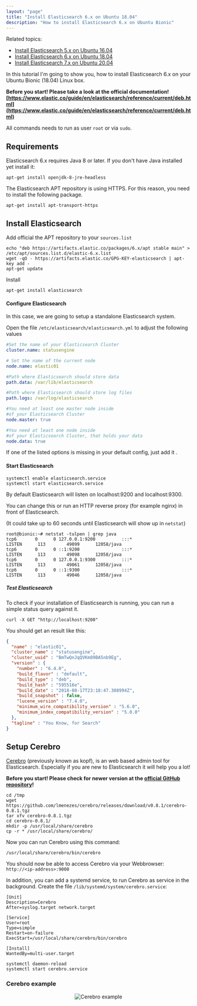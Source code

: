```yaml
---
layout: "page"
title: "Install Elasticsearch 6.x on Ubuntu 18.04"
description: "How to install Elasticsearch 6.x on Ubuntu Bionic"
---
```


Related topics:

- <a href="{{ site.url }}/tutorials/Elasticsearch-Xenial-Install">Install Elasticsearch 5.x on Ubuntu 16.04</a>
- <a href="{{ site.url }}/tutorials/Elasticsearch-Bionic-Install">Install Elasticsearch 6.x on Ubuntu 18.04</a>
- <a href="{{ site.url }}/tutorials/Elasticsearch-Focal-Install">Install Elasticsearch 7.x on Ubuntu 20.04</a>

In this tutorial I'm going to show you, how to install Elasticsearch 6.x on your Ubuntu Bionic (18.04) Linux box.

**Before you start! Please take a look at the official documentation!
[https://www.elastic.co/guide/en/elasticsearch/reference/current/deb.html](https://www.elastic.co/guide/en/elasticsearch/reference/current/deb.html)**

All commands needs to run as user `root` or via `sudo`.

## Requirements
Elasticsearch 6.x requires Java 8 or later. If you don't have Java installed yet install it:
````nohighlight
apt-get install openjdk-8-jre-headless
````

The Elasticsearch APT repository is using HTTPS. For this reason, you need to install the following package.
````nohighlight
apt-get install apt-transport-https
````
## Install Elasticsearch
Add official the APT repository to your `sources.list`
````nohighlight
echo "deb https://artifacts.elastic.co/packages/6.x/apt stable main" > /etc/apt/sources.list.d/elastic-6.x.list
wget -qO - https://artifacts.elastic.co/GPG-KEY-elasticsearch | apt-key add -
apt-get update
````

Install
````nohighlight
apt-get install elasticsearch
````

#### Configure Elasticsearch
In this case, we are going to setup a standalone Elasticsearch system.

Open the file `/etc/elasticsearch/elasticsearch.yml` to adjust the following values

````yml
#Set the name of your Elasticsearch Cluster
cluster.name: statusengine

# Set the name of the current node
node.name: elastic01

#Path where Elasticsearch should store data
path.data: /var/lib/elasticsearch

#Path where Elasticsearch should store log files
path.logs: /var/log/elasticsearch

#You need at least one master node inside
#of your Elasticsearch Cluster
node.master: true

#You need at least one node inside
#of your Elasticsearch Cluster, that holds your data
node.data: true
````
If one of the listed options is missing in your default config, just add it <i class="fa fa-smile-o"></i>.

#### Start Elasticsearch
````nohighlight
systemctl enable elasticsearch.service
systemctl start elasticsearch.service
````

By default Elasticsearch will listen on localhost:9200 and localhost:9300.

You can change this or run an HTTP reverse proxy (for example nginx) in front of Elasticsearch.

(It could take up to 60 seconds until Elasticsearch will show up in `netstat`)
````nohighlight
root@bionic:~# netstat -tulpen | grep java
tcp6       0      0 127.0.0.1:9200          :::*                    LISTEN      113        49099      12058/java
tcp6       0      0 ::1:9200                :::*                    LISTEN      113        49098      12058/java
tcp6       0      0 127.0.0.1:9300          :::*                    LISTEN      113        49061      12058/java
tcp6       0      0 ::1:9300                :::*                    LISTEN      113        49046      12058/java
````

##### Test Elasticsearch
To check if your installation of Elasticsearch is running, you can run a simple status query against it.
````nohighlight
curl -X GET "http://localhost:9200"
````

You should get an result like this:
````json
{
  "name" : "elastic01",
  "cluster_name" : "statusengine",
  "cluster_uuid" : "BmTwQnJqQVKm89BA5nb9Eg",
  "version" : {
    "number" : "6.4.0",
    "build_flavor" : "default",
    "build_type" : "deb",
    "build_hash" : "595516e",
    "build_date" : "2018-08-17T23:18:47.308994Z",
    "build_snapshot" : false,
    "lucene_version" : "7.4.0",
    "minimum_wire_compatibility_version" : "5.6.0",
    "minimum_index_compatibility_version" : "5.0.0"
  },
  "tagline" : "You Know, for Search"
}
````


## Setup Cerebro
[Cerebro](https://github.com/lmenezes/cerebro) (previously known as kopf), is an web based admin tool for Elasticsearch.
Especially if you are new to Elasticsearch it will help you a lot!


**Before you start! Please check for newer version at the [official GitHub repository](https://github.com/lmenezes/cerebro/releases)!**
````nohighlight
cd /tmp
wget https://github.com/lmenezes/cerebro/releases/download/v0.8.1/cerebro-0.8.1.tgz
tar xfv cerebro-0.8.1.tgz
cd cerebro-0.8.1/
mkdir -p /usr/local/share/cerebro
cp -r * /usr/local/share/cerebro/
````

Now you can run Cerebro using this command:
````nohighlight
/usr/local/share/cerebro/bin/cerebro
````
You should now be able to access Cerebro via your Webbrowser: `http://<ip-address>:9000`

In addition, you can add a systemd service, to run Cerebro as service in the background.
Create the file `/lib/systemd/system/cerebro.service`:
````nohighlight
[Unit]
Description=Cerebro
After=syslog.target network.target

[Service]
User=root
Type=simple
Restart=on-failure
ExecStart=/usr/local/share/cerebro/bin/cerebro

[Install]
WantedBy=multi-user.target
````


````nohighlight
systemctl daemon-reload
systemctl start cerebro.service
````


### Cerebro example
<div class="jumbotron jumbotron-black">
    <div class="container">
        <p>
            <center>
                <img src="{{ site.url }}/assets/img/tutorials/cerebro-example-bionic.png" class="img-responsive" alt="Cerebro example"/>
            </center>
        </p>
    </div>
</div>


